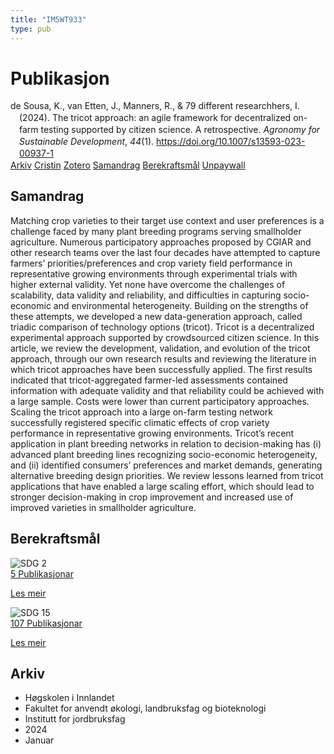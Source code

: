 ```yaml
---
title: "IM5WT933"
type: pub
---
```

<h1>Publikasjon</h1>
<article id="csl-bib-container-IM5WT933" class="csl-bib-container">
  <div class="csl-bib-body" style="line-height: 1.35; padding-left: 1em; text-indent:-1em;">
  <div class="csl-entry">de Sousa, K., van Etten, J., Manners, R., &amp; 79 different researchhers, I. (2024). The tricot approach: an agile framework for decentralized on-farm testing supported by citizen science. A retrospective. <i>Agronomy for Sustainable Development</i>, <i>44</i>(1). <a href="https://doi.org/10.1007/s13593-023-00937-1">https://doi.org/10.1007/s13593-023-00937-1</a></div>
</div>
  <div class="csl-bib-buttons">
    <a href="#taxonomy-article-IM5WT933" class="csl-bib-button">Arkiv</a>
    <a href="https://app.cristin.no/results/show.jsf?id=2234695" alt="Cristin URL" class="csl-bib-button">Cristin</a>
    <a href="http://zotero.org/groups/5402882/items/IM5WT933" alt="Zotero URL" class="csl-bib-button">Zotero</a>
    <a href="#abstract-article-IM5WT933" class="csl-bib-button">Samandrag</a>
    <a href="#sdg-article-IM5WT933" class="csl-bib-button">Berekraftsmål</a>
    <a href="https://link.springer.com/content/pdf/10.1007/s13593-023-00937-1.pdf" class="csl-bib-button">Unpaywall</a>
  </div>
  <div id="csl-bib-meta-container-IM5WT933"></div>
</article>
<div id="csl-bib-meta-IM5WT933" class="csl-bib-meta">
  <article id="abstract-article-IM5WT933" class="abstract-article">
    <h1>Samandrag</h1>
    Matching crop varieties to their target use context and user preferences is a challenge faced by many plant breeding programs serving smallholder agriculture. Numerous participatory approaches proposed by CGIAR and other research teams over the last four decades have attempted to capture farmers’ priorities/preferences and crop variety field performance in representative growing environments through experimental trials with higher external validity. Yet none have overcome the challenges of scalability, data validity and reliability, and difficulties in capturing socio-economic and environmental heterogeneity. Building on the strengths of these attempts, we developed a new data-generation approach, called triadic comparison of technology options (tricot). Tricot is a decentralized experimental approach supported by crowdsourced citizen science. In this article, we review the development, validation, and evolution of the tricot approach, through our own research results and reviewing the literature in which tricot approaches have been successfully applied. The first results indicated that tricot-aggregated farmer-led assessments contained information with adequate validity and that reliability could be achieved with a large sample. Costs were lower than current participatory approaches. Scaling the tricot approach into a large on-farm testing network successfully registered specific climatic effects of crop variety performance in representative growing environments. Tricot’s recent application in plant breeding networks in relation to decision-making has (i) advanced plant breeding lines recognizing socio-economic heterogeneity, and (ii) identified consumers’ preferences and market demands, generating alternative breeding design priorities. We review lessons learned from tricot applications that have enabled a large scaling effort, which should lead to stronger decision-making in crop improvement and increased use of improved varieties in smallholder agriculture.
  </article>
  <article id="sdg-article-IM5WT933" class="sdg-article">
    <h1>Berekraftsmål</h1>
    <div class="sdg-container"><div id="sdg2" class="sdg"> <img src="{{< params subfolder >}}images/sdg/sdg02_no.png" class="image" alt="SDG 2"> <div class="sdg-overlay"> <a href="{{< params subfolder >}}no/archive/?sdg=2#archive" class="sdg-publication-count"><span>5</span> Publikasjonar</a> <p><a href="NA" class="sdg-read-more">Les meir</a></p> </div> </div> <div id="sdg15" class="sdg"> <img src="{{< params subfolder >}}images/sdg/sdg15_no.png" class="image" alt="SDG 15"> <div class="sdg-overlay"> <a href="{{< params subfolder >}}no/archive/?sdg=15#archive" class="sdg-publication-count"><span>107</span> Publikasjonar</a> <p><a href="NA" class="sdg-read-more">Les meir</a></p> </div> </div></div>
  </article>
  <article id="taxonomy-article-IM5WT933" class="taxonomy-article">
    <h1>Arkiv</h1>
    <ul>
      <li>Høgskolen i Innlandet</li>
      <li>Fakultet for anvendt økologi, landbruksfag og bioteknologi</li>
      <li>Institutt for jordbruksfag</li>
      <li>2024</li>
      <li>Januar</li>
    </ul>
  </article>
</div>
